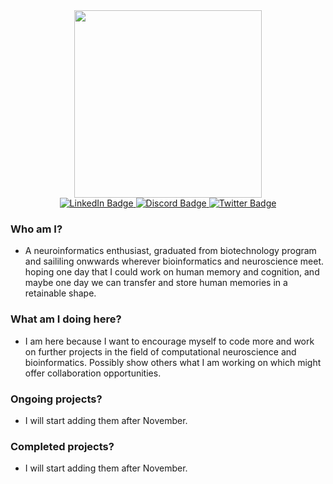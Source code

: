 <div id="header" align="center">
  <img src="https://media.giphy.com/media/26ybwJTvGyUPKF7Mc/giphy.gif" width="300"/>
  <div id="badges">
  <a href="your-linkedin-URL">
    <img src="https://img.shields.io/badge/LinkedIn-blue?style=for-the-badge&logo=linkedin&logoColor=white" alt="LinkedIn Badge"/>
  </a>
  <a href="discordapp.com/users/Sword Of Faith#9706">
    <img src="https://img.shields.io/badge/-Discord-blueviolet?style=for-the-badge&logo=twitter&logoColor=white" alt="Discord Badge"/>
  </a>
  <a href="[your-twitter-URL](https://twitter.com/SiefElD48286998)">
    <img src="https://img.shields.io/badge/Twitter-blue?style=for-the-badge&logo=twitter&logoColor=white" alt="Twitter Badge"/>
  </a>
</div>
</div>

### Who am I?
- A neuroinformatics enthusiast, graduated from biotechnology program and saililing onwwards wherever bioinformatics and neuroscience meet. hoping one day that I could work on human memory and cognition, and maybe one day we can transfer and store human memories in a retainable shape.
### What am I doing here?
- I am here because I want to encourage myself to code more and work on further projects in the field of computational neuroscience and bioinformatics. Possibly show others what I am working on which might offer collaboration opportunities.
### Ongoing projects?
- I will start adding them after November.
### Completed projects?
- I will start adding them after November.
